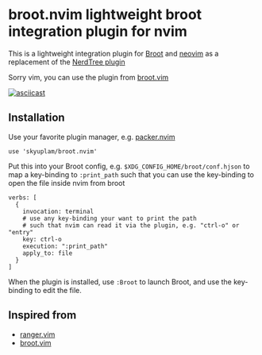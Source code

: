 # broot.nvim lightweight broot integration plugin for nvim

This is a lightweight integration plugin for [Broot](https://github.com/Canop/broot)
and [neovim](https://neovim.io/) as a replacement of the [NerdTree plugin](https://github.com/preservim/nerdtree)

Sorry vim, you can use the plugin from [broot.vim](https://gitlab.com/lstwn/broot.vim/-/tree/master)

[![asciicast](https://asciinema.org/a/402488.svg)](https://asciinema.org/a/402488)

## Installation

Use your favorite plugin manager, e.g. [packer.nvim](https://github.com/wbthomason/packer.nvim)

```
use 'skyuplam/broot.nvim'
```

Put this into your Broot config, e.g. `$XDG_CONFIG_HOME/broot/conf.hjson` to map
a key-binding to `:print_path` such that you can use the key-binding to open the
file inside nvim from broot

```
verbs: [
  {
    invocation: terminal
    # use any key-binding your want to print the path
    # such that nvim can read it via the plugin, e.g. "ctrl-o" or "entry"
    key: ctrl-o
    execution: ":print_path"
    apply_to: file
  }
]
```

When the plugin is installed, use `:Broot` to launch Broot, and use the key-binding
to edit the file.

## Inspired from

- [ranger.vim](https://github.com/francoiscabrol/ranger.vim)
- [broot.vim](https://gitlab.com/lstwn/broot.vim/-/tree/master)
